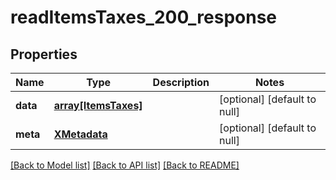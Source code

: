 # readItemsTaxes_200_response

## Properties
Name | Type | Description | Notes
------------ | ------------- | ------------- | -------------
**data** | [**array[ItemsTaxes]**](ItemsTaxes.md) |  | [optional] [default to null]
**meta** | [**XMetadata**](XMetadata.md) |  | [optional] [default to null]

[[Back to Model list]](../README.md#documentation-for-models) [[Back to API list]](../README.md#documentation-for-api-endpoints) [[Back to README]](../README.md)


